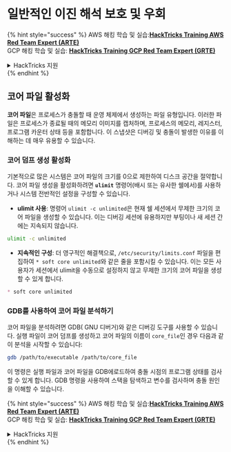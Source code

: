 # 일반적인 이진 해석 보호 및 우회

{% hint style="success" %}
AWS 해킹 학습 및 실습:<img src="/.gitbook/assets/arte.png" alt="" data-size="line">[**HackTricks Training AWS Red Team Expert (ARTE)**](https://training.hacktricks.xyz/courses/arte)<img src="/.gitbook/assets/arte.png" alt="" data-size="line">\
GCP 해킹 학습 및 실습: <img src="/.gitbook/assets/grte.png" alt="" data-size="line">[**HackTricks Training GCP Red Team Expert (GRTE)**<img src="/.gitbook/assets/grte.png" alt="" data-size="line">](https://training.hacktricks.xyz/courses/grte)

<details>

<summary>HackTricks 지원</summary>

* [**구독 요금제**](https://github.com/sponsors/carlospolop)를 확인하세요!
* 💬 [**디스코드 그룹**](https://discord.gg/hRep4RUj7f) 또는 [**텔레그램 그룹**](https://t.me/peass)에 **참여**하거나 **트위터** 🐦 [**@hacktricks\_live**](https://twitter.com/hacktricks\_live)**를 팔로우**하세요.
* [**HackTricks**](https://github.com/carlospolop/hacktricks) 및 [**HackTricks Cloud**](https://github.com/carlospolop/hacktricks-cloud) 깃허브 저장소에 PR을 제출하여 해킹 트릭을 공유하세요.

</details>
{% endhint %}

## 코어 파일 활성화

**코어 파일**은 프로세스가 충돌할 때 운영 체제에서 생성하는 파일 유형입니다. 이러한 파일은 프로세스가 종료될 때의 메모리 이미지를 캡처하며, 프로세스의 메모리, 레지스터, 프로그램 카운터 상태 등을 포함합니다. 이 스냅샷은 디버깅 및 충돌이 발생한 이유를 이해하는 데 매우 유용할 수 있습니다.

### **코어 덤프 생성 활성화**

기본적으로 많은 시스템은 코어 파일의 크기를 0으로 제한하여 디스크 공간을 절약합니다. 코어 파일 생성을 활성화하려면 **`ulimit`** 명령어(배시 또는 유사한 쉘에서)를 사용하거나 시스템 전반적인 설정을 구성할 수 있습니다.

* **ulimit 사용**: 명령어 `ulimit -c unlimited`은 현재 쉘 세션에서 무제한 크기의 코어 파일을 생성할 수 있습니다. 이는 디버깅 세션에 유용하지만 부팅이나 새 세션 간에는 지속되지 않습니다.
```bash
ulimit -c unlimited
```
* **지속적인 구성**: 더 영구적인 해결책으로, `/etc/security/limits.conf` 파일을 편집하여 `* soft core unlimited`와 같은 줄을 포함시킬 수 있습니다. 이는 모든 사용자가 세션에서 ulimit을 수동으로 설정하지 않고 무제한 크기의 코어 파일을 생성할 수 있게 합니다.
```markdown
* soft core unlimited
```
### **GDB를 사용하여 코어 파일 분석하기**

코어 파일을 분석하려면 GDB( GNU 디버거)와 같은 디버깅 도구를 사용할 수 있습니다. 실행 파일이 코어 덤프를 생성하고 코어 파일의 이름이 `core_file`인 경우 다음과 같이 분석을 시작할 수 있습니다:
```bash
gdb /path/to/executable /path/to/core_file
```
이 명령은 실행 파일과 코어 파일을 GDB에로드하여 충돌 시점의 프로그램 상태를 검사할 수 있게 합니다. GDB 명령을 사용하여 스택을 탐색하고 변수를 검사하며 충돌 원인을 이해할 수 있습니다.

{% hint style="success" %}
AWS 해킹 학습 및 실습:<img src="/.gitbook/assets/arte.png" alt="" data-size="line">[**HackTricks Training AWS Red Team Expert (ARTE)**](https://training.hacktricks.xyz/courses/arte)<img src="/.gitbook/assets/arte.png" alt="" data-size="line">\
GCP 해킹 학습 및 실습: <img src="/.gitbook/assets/grte.png" alt="" data-size="line">[**HackTricks Training GCP Red Team Expert (GRTE)**<img src="/.gitbook/assets/grte.png" alt="" data-size="line">](https://training.hacktricks.xyz/courses/grte)

<details>

<summary>HackTricks 지원</summary>

* [**구독 요금제**](https://github.com/sponsors/carlospolop)를 확인하세요!
* 💬 [**디스코드 그룹**](https://discord.gg/hRep4RUj7f) 또는 [**텔레그램 그룹**](https://t.me/peass)에 **참여**하거나 **트위터** 🐦 [**@hacktricks\_live**](https://twitter.com/hacktricks\_live)**를 팔로우**하세요.
* 해킹 트릭을 공유하려면 [**HackTricks**](https://github.com/carlospolop/hacktricks) 및 [**HackTricks Cloud**](https://github.com/carlospolop/hacktricks-cloud) github 저장소에 PR을 제출하세요.

</details>
{% endhint %}

